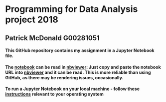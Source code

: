 # Programming for Data Analysis project 2018

## Patrick McDonald G00281051

#### This GitHub repository contains my assignment in a Jupyter Notebook file.

#### The [notebook](https://github.com/patmcdonald/ProgData52465_project/blob/master/Programming%20for%20Data%20Analysis%20Project%202018.ipynb) can be read in [nbviewer](https://nbviewer.jupyter.org/): Just copy and paste the notebook URL into [nbviewer](https://nbviewer.jupyter.org/) and it can be read. This is more reliable than using GitHub, as there may be rendering issues, occasionally.

#### To run a Jupyter Notebook on your local machine - follow these [instructions](https://jupyter-notebook-beginner-guide.readthedocs.io/en/latest/execute.html) relevant to your operating system
